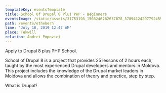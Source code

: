 ```yaml
---
templateKey: eventsTemplate
title: School Of Drupal 8 Plus PHP - Beginners
eventsImage: /static/assets/31753198_1508246262637078_3789412420779245568_o.jpg
path: /events/etheherh
time: 'July 10, 2019 12:47 AM'
place: Tekwill
relation: Andrei Popovici
---
```

Apply to Drupal 8 plus PHP School.





School of Drupal 8 is a project that provides 25 lessons of 2 hours each, taught by the most experienced Drupal developers and mentors in Moldova. This project includes the knowledge of the Drupal market leaders in Moldova and allows the combination of theory and practice, step by step.





What is Drupal?
